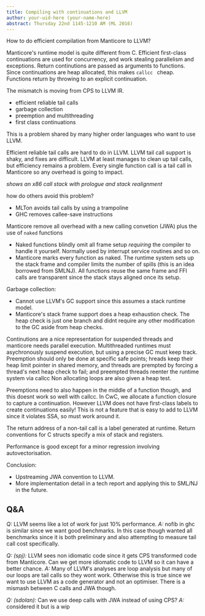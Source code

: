 ```yaml
---
title: Compiling with continuations and LLVM
author: your-uid-here (your-name-here)
abstract: Thursday 22nd 1145-1210 AM (ML 2016)
---
```


How to do efficient compilation from Manticore to LLVM?

Manticore's runtime model is quite different from C. Efficient first-class continuations are used for concurrency, and work stealing parallelism and exceptions. Return continutions are passed as arguments to functions. Since continuations are heap allocated, this makes `callcc ` cheap. Functions return by throwing to an explicit continuation.

The mismatch is moving from CPS to LLVM IR.

* efficient reliable tail calls
* garbage collection
* preemption and multithreading
* first class continuations

This is a problem shared by many higher order languages who want to use LLVM.

Efficient reliable tail calls are hard to do in LLVM. LLVM tail call support is shaky, and fixes are difficult. LLVM at least manages to clean up tail calls, but efficiency remains a problem. Every single function call is a tail call in Manticore so any overhead is going to impact.

*shows an x86 call stack with prologue and stack realignment*

how do others avoid this problem?
* MLTon avoids tail calls by using a trampoline
* GHC removes callee-save instructions

Manticore remove all overhead with a new calling convetion (JWA) plus the use of `naked` functions
* Naked functions blindly omit all frame setup _requiring_ the compiler to handle it yourself. Normally used by interrupt service routines and so on.
* Manticore marks every function as naked. The runtime system sets up the stack frame and compiler limits the number of spills (this is an idea borrowed from SMLNJ). All functions reuse the same frame and FFI calls are transparent since the stack stays aligned once its setup.

Garbage collection:
* Cannot use LLVM's GC support since this assumes a stack runtime model.
* Manticore's stack frame support does a heap exhaustion check.  The heap check is just one branch and didnt require any other modification to the GC aside from heap checks.

Continutions are a nice representation for suspended threads and manticore needs parallel execution. Multithreaded runtimes must asychronously suspend execution, but using a precise GC must keep track.  Preemption should only be done at specific safe points; hreads keep their heap limit pointer in shared memory, and threads are prempted by forcing a thread's next heap check to fail; and preempted threads reenter the runtime system via callcc  Non allocating loops are also given a heap test.

Preemptions need to also happen in the middle of a function though, and this doesnt work so well with callcc.  In CwC, we allocate a function closure to capture a continuation. However LLVM does not have first-class labels to create continuations easily!  This is not a feature that is easy to add to LLVM since it violates SSA, so must work around it.

The return address of a non-tail call is a label generated at runtime. Return conventions for C structs specify a mix of stack and registers.

Performance is good except for a minor regression involving autovectorisation.

Conclusion:
* Upstreaming JWA convention to LLVM.
* More implementation detail in a tech report and applying this to SML/NJ in the future.

## Q&A

*Q:* LLVM seems like a lot of work for just 10% performance.
*A:* nofib in ghc is similar since we want good benchmarks. In this case though wanted all benchmarks since it is both preliminary and also attempting to measure tail call cost specifically.

*Q: (spj):* LLVM sees non idiomatic code since it gets CPS transformed code from Manticore. Can we get more idiomatic code to LLVM so it can have a better chance.
*A:* Many of LLVM's analyses are loop analysis but many of our loops are tail calls so they wont work.  Otherwise this is true since we want to use LLVM as a code generator and not an optimiser.  There is a mismash between C calls and JWA though.

*Q: (sdolan):* Can we use deep calls with JWA instead of using CPS?
*A:* considered it but is a wip

